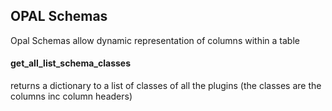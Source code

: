 ## OPAL Schemas

Opal Schemas allow dynamic representation of columns within a table

#### get_all_list_schema_classes
returns a dictionary to a list of classes of all the plugins
(the classes are the columns inc column headers)
